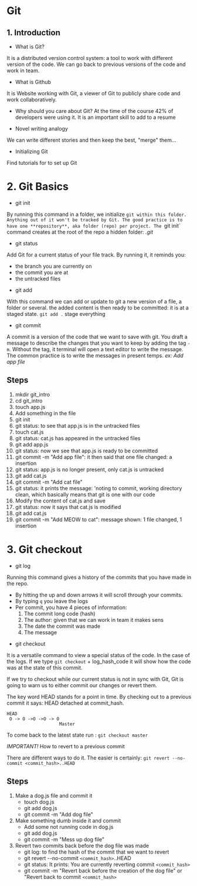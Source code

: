 # Git

## 1. Introduction

* What is Git?

It is a distributed version control system: a tool to work with different version of the code. We can go back to previous versions of the code and work in team.

* What is Github

It is  Website working with Git, a viewer of Git to publicly share code and work collaboratively.

* Why should you care about Git?
At the time of the course 42% of developers were using it.
It is an important skill to add to a resume

* Novel writing analogy

We can write different stories and then keep the best, "merge" them...

* Initializing Git

Find tutorials for to set up Git

# 2. Git Basics

* git init

By running this command in a folder, we initialize `git within this folder. Anything out of it won't be tracked by Git.
The good practice is to have one **repository**, aka folder (repo) per project.
The `git init` command creates at the root of the repo a hidden folder: *.git*

* git status

Add Git for a current status of your file track.
By running it, it reminds you:
- the branch you are currently on
- the commit you are at
- the untracked files


* git add

With this command we can add or update to git a new version of a file, a folder or several. the added content is then ready to be committed: it is at a staged state.
`git add .` stage everything

* git commit

A commit is a version of the code that we want to save with git. You draft a message to describe the changes that you want to keep by adding the tag `-m`. Without the tag, it terminal will open a text editor to write the message.
The common practice is to write the messages in present temps. *ex: Add app file*

## Steps

1. mkdir git_intro
2. cd git_intro
3. touch app.js
4. Add something in the file
5. git init
6. git status: to see that app.js is in the untracked files
7. touch cat.js
8. git status: cat.js has appeared in the untracked files
9. git add app.js
10. git status: now we see that app.js is ready to be committed
11. git commit -m "Add app file": it then said that one file changed: a insertion
12. git status: app.js is no longer present, only cat.js is untracked
13. git add cat.js
14. git commit -m "Add cat file"
15. git status: it prints the message: 'noting to commit, working directory clean, which basically means that git is one with our code
16. Modify the content of cat.js and save
17. git status: now it says that cat.js is modified
18. git add cat.js
19. git commit -m "Add MEOW to cat": message shown: 1 file changed, 1 insertion


# 3. Git checkout

* git log

Running this command gives a history of the commits that you have made in the repo. 
- By hitting the up and down arrows it will scroll through your commits.
- By typing `q` you leave the logs
- Per commit, you have 4 pieces of information:
    1. The commit long code (hash)
    2. The author: given that we can work in team it makes sens
    3. The date the commit was made
    4. The message


* git checkout 

 It is a versatile command to view a special status of the code. In the case of the logs. If we type `git checkout` + log_hash_code it will show how the code was at the state of this commit.

 If we try to checkout while our current status is not in sync with Git, Git is going to warn us to either commit our changes or revert them.

 The key word HEAD stands for a point in time. By checking out to a previous commit it says: HEAD detached at commit_hash.

    HEAD
     O -> O ->O ->O -> O 
                        Master 

To come back to the latest state run : `git checkout master`

*IMPORTANT!* How to revert to a previous commit

There are different ways to do it. The easier is certainly:
`git revert --no-commit <commit_hash>..HEAD`

## Steps

1. Make a dog.js file and commit it
    - touch dog.js
    - git add dog.js
    - git commit -m "Add dog file"
2. Make something dumb inside it and commit
    - Add some not running code in dog.js
    - git add dog.js
    - git commit -m "Mess up dog file"
3. Revert two commits back before the dog file was made
    - git log: to find the hash of the commit that we want to revert
    - git revert --no-commit `<commit_hash>`..HEAD
    - git status: It prints:
        You are currently reverting commit `<commit_hash>`
    - git commit -m "Revert back before the creation of the dog file" or "Revert back to commit `<commit_hash>`
    
